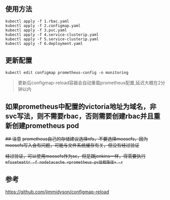 ## 使用方法
```
kubectl apply -f 1.rbac.yaml
kubectl apply -f 2.configmap.yaml
kubectl apply -f 3.pvc.yaml
kubectl apply -f 4.service-clusterip.yaml
kubectl apply -f 5.service-clusterip.yaml
kubectl apply -f 6.deployment.yaml
```

## 更新配置
```
kubectl edit configmap prometheus-config -n monitoring
```
> 更新后configmap-reload容器会自动重载prometheus配置,延迟大概在2分钟以内

## 如果prometheus中配置的victoria地址为域名，非svc写法，则不需要rbac，否则需要创建rbac并且重新创建prometheus pod

~~## 注意~~
~~prometheus自己的存储建议选择nfs，不要选择moosefs，因为moosefs写入会有问题，可能与文件系统缓存有关，但没有经过验证~~

~~经过验证，可以使用moosefs作为sc，但是跟jenkins一样，得需要执行`mfsseteattr -f nodatacache <prometheus-pv挂载路径> -r`~~

## 参考
https://github.com/jimmidyson/configmap-reload
